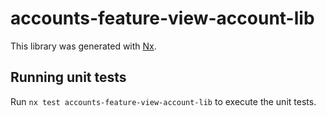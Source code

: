 # accounts-feature-view-account-lib

This library was generated with [Nx](https://nx.dev).

## Running unit tests

Run `nx test accounts-feature-view-account-lib` to execute the unit tests.
